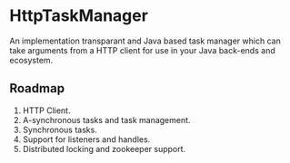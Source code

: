# HttpTaskManager
An implementation transparant and Java based task manager which can take arguments from a HTTP client for use in your Java back-ends and ecosystem. 


Roadmap
---

1. HTTP Client.
2. A-synchronous tasks and task management. 
3. Synchronous tasks. 
4. Support for listeners and handles.
5. Distributed locking and zookeeper support.
